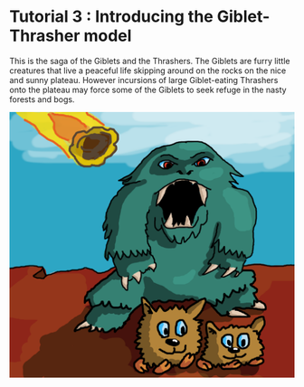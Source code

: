 # Tutorial 3 : Introducing the Giblet-Thrasher model

This is the saga of the Giblets and the Thrashers. The Giblets are furry little creatures that live a peaceful life skipping around on the rocks on the nice and sunny plateau. However incursions of large Giblet-eating Thrashers onto the plateau may force some of the Giblets to seek refuge in the nasty forests and bogs.

![Thrasher about to be hit by a meteor strike while it is hunting giblets](gibletthrasher.png)

